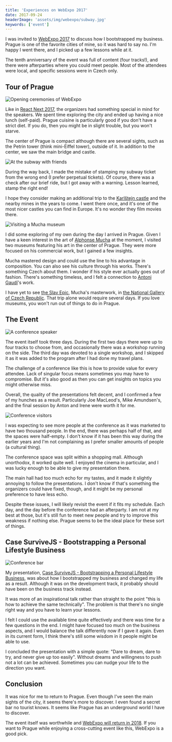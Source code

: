 ```yaml
---
title: 'Experiences on WebExpo 2017'
date: 2017-09-24
headerImage: 'assets/img/webexpo/subway.jpg'
keywords: ['event']
---
```


I was invited to [WebExpo 2017](https://www.webexpo.net/) to discuss how I bootstrapped my business. Prague is one of the favorite cities of mine, so it was hard to say no. I'm happy I went there, and I picked up a few lessons while at it.

The tenth anniversary of the event was full of content (four tracks!), and there were afterparties where you could meet people. Most of the attendees were local, and specific sessions were in Czech only.

## Tour of Prague

![Opening ceremonies of WebExpo](assets/img/webexpo/opening.jpg)

Like in [React Next 2017](/blog/react-next-2017/), the organizers had something special in mind for the speakers. We spent time exploring the city and ended up having a nice lunch (self-paid). Prague cuisine is particularly good if you don't have a strict diet. If you do, then you might be in slight trouble, but you won't starve.

The center of Prague is compact although there are several sights, such as the Petrin tower (think mini-Eiffel tower), outside of it. In addition to the center, we saw the main bridge and castle.

![At the subway with friends](assets/img/webexpo/subway.jpg)

During the way back, I made the mistake of stamping my subway ticket from the wrong end (I prefer perpetual tickets). Of course, there was a check after our brief ride, but I got away with a warning. Lesson learned, stamp the right end!

I hope they consider making an additional trip to the [Karlštejn castle](https://www.hrad-karlstejn.cz/) and the nearby mines in the years to come. I went there once, and it's one of the most nicer castles you can find in Europe. It's no wonder they film movies there.

![Visiting a Mucha museum](assets/img/webexpo/mucha.jpg)

I did some exploring of my own during the day I arrived in Prague. Given I have a keen interest in the art of [Alphonse Mucha](https://en.wikipedia.org/wiki/Alphonse_Mucha) at the moment, I visited two museums featuring his art in the center of Prague. They were more focused on his commercial work, but I gained a few insights.

Mucha mastered design and could use the line to his advantage in composition. You can also see his culture through his works. There's something Czech about them. I wonder if his style ever actually goes out of fashion. There's something timeless, and I felt a connection to [Antoni Gaudí](https://en.wikipedia.org/wiki/Antoni_Gaud%C3%AD)'s work.

I have yet to see [the Slav Epic](https://en.wikipedia.org/wiki/The_Slav_Epic), Mucha's masterwork, in [the National Gallery of Czech Republic](http://www.ngprague.cz/). That trip alone would require several days. If you love museums, you won't run out of things to do in Prague.

## The Event

![A conference speaker](assets/img/webexpo/speaker.jpg)

The event itself took three days. During the first two days there were up to four tracks to choose from, and occasionally there was a workshop running on the side. The third day was devoted to a single workshop, and I skipped it as it was added to the program after I had done my travel plans.

The challenge of a conference like this is how to provide value for every attendee. Lack of singular focus means sometimes you may have to compromise. But it's also good as then you can get insights on topics you might otherwise miss.

Overall, the quality of the presentations felt decent, and I confirmed a few of my hunches as a result. Particularly Joe MacLeod's, Mike Amundsen's, and the final session by Anton and Irene were worth it for me.

![Conference visitors](assets/img/webexpo/visitors.jpg)

I was expecting to see more people at the conference as it was marketed to have two thousand people. In the end, there was perhaps half of that, and the spaces were half-empty. I don't know if it has been this way during the earlier years and I'm not complaining as I prefer smaller amounts of people (a cultural thing).

The conference space was split within a shopping mall. Although unorthodox, it worked quite well. I enjoyed the cinema in particular, and I was lucky enough to be able to give my presentation there.

The main hall had too much echo for my tastes, and it made it slightly annoying to follow the presentations. I don't know if that's something the organizers could have fixed, though, and it might be my personal preference to have less echo.

Despite these issues, I will likely revisit the event if it fits my schedule. Each day, and the day before the conference had an afterparty. I am not at my best at those, but it's still fun to meet new people and try to improve this weakness if nothing else. Prague seems to be the ideal place for these sort of things.

## Case SurviveJS - Bootstrapping a Personal Lifestyle Business

![Conference bar](assets/img/webexpo/bar.jpg)

My presentation, [Case SurviveJS - Bootstrapping a Personal Lifestyle Business](https://presentations.survivejs.com/bootstrapping-a-personal-lifestyle-business/), was about how I bootstrapped my business and changed my life as a result. Although it was on the development track, it probably should have been on the business track instead.

It was more of an inspirational talk rather than straight to the point "this is how to achieve the same technically". The problem is that there's no single right way and you have to learn your lessons.

I felt I could use the available time quite effectively and there was time for a few questions in the end. I might have focused too much on the business aspects, and I would balance the talk differently now if I gave it again. Even in its current form, I think there's still some wisdom in it people might be able to use.

I concluded the presentation with a simple quote: "Dare to dream, dare to try, and never give up too easily". Without dreams and willingness to push not a lot can be achieved. Sometimes you can nudge your life to the direction you want.

## Conclusion

It was nice for me to return to Prague. Even though I've seen the main sights of the city, it seems there's more to discover. I even found a secret bar no tourist knows. It seems like Prague has an underground world I have to discover.

The event itself was worthwhile and [WebExpo will return in 2018](https://www.webexpo.net/prague2018/). If you want to Prague while enjoying a cross-cutting event like this, WebExpo is a good pick.

